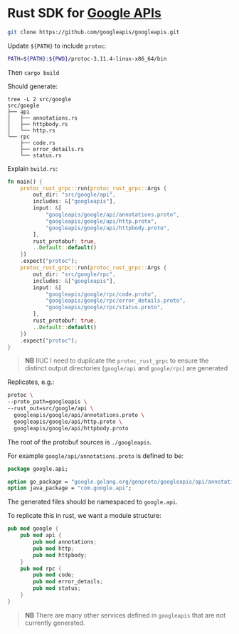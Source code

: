 # Rust SDK for [Google APIs](https://github.com/googleapis/googleapis)

```bash
git clone https://github.com/googleapis/googleapis.git 
```

Update `${PATH}` to include `protoc`:

```bash
PATH=${PATH}:${PWD}/protoc-3.11.4-linux-x86_64/bin
```

Then `cargo build`

Should generate:

```
tree -L 2 src/google
src/google
├── api
│   ├── annotations.rs
│   ├── httpbody.rs
│   └── http.rs
└── rpc
    ├── code.rs
    ├── error_details.rs
    └── status.rs
```

Explain `build.rs`:

```rust
fn main() {
    protoc_rust_grpc::run(protoc_rust_grpc::Args {
        out_dir: "src/google/api",
        includes: &["googleapis"],
        input: &[
            "googleapis/google/api/annotations.proto",
            "googleapis/google/api/http.proto",
            "googleapis/google/api/httpbody.proto",
        ],
        rust_protobuf: true,
        ..Default::default()
    })
    .expect("protoc");
    protoc_rust_grpc::run(protoc_rust_grpc::Args {
        out_dir: "src/google/rpc",
        includes: &["googleapis"],
        input: &[
            "googleapis/google/rpc/code.proto",
            "googleapis/google/rpc/error_details.proto",
            "googleapis/google/rpc/status.proto",
        ],
        rust_protobuf: true,
        ..Default::default()
    })
    .expect("protoc");
}
```

> **NB** IIUC I need to duplicate the `protoc_rust_grpc` to ensure the distinct output directories (`google/api` and `google/rpc`) are generated

Replicates, e.g.:

```bash
protoc \
--proto_path=googleapis \
--rust_out=src/google/api \
  googleapis/google/api/annotations.proto \
  googleapis/google/api/http.proto \
  googleapis/google/api/httpbody.proto
```

The root of the protobuf sources is `./googleapis`.

For example `google/api/annotations.proto` is defined to be:

```protobuf
package google.api;

option go_package = "google.golang.org/genproto/googleapis/api/annotations;annotations";
option java_package = "com.google.api";
```

The generated files should be namespaced to `google.api`.

To replicate this in rust, we want a module structure:

```rust
pub mod google {
    pub mod api {
        pub mod annotations;
        pub mod http;
        pub mod httpbody;
    }
    pub mod rpc {
        pub mod code;
        pub mod error_details;
        pub mod status;
    }
}
```

> **NB** There are many other services defined in `googleapis` that are not currently generated.
